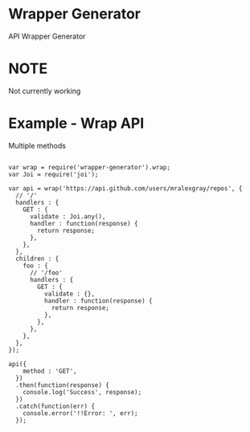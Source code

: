 # Wrapper Generator

API Wrapper Generator

# NOTE

Not currently working

# Example - Wrap API

Multiple methods

```javacript

var wrap = require('wrapper-generator').wrap;
var Joi = require('joi');

var api = wrap('https://api.github.com/users/mralexgray/repos', {
  // '/'
  handlers : {
    GET : {
      validate : Joi.any(),
      handler : function(response) {
        return response;
      },
    },
  },
  children : {
    foo : {
      // '/foo'
      handlers : {
        GET : {
          validate : {},
          handler : function(response) {
            return response;
          },
        },
      },
    },
  },
});

api({
    method : 'GET',
  })
  .then(function(response) {
    console.log('Success', response);
  })
  .catch(function(err) {
    console.error('!!Error: ', err);
  });

```
